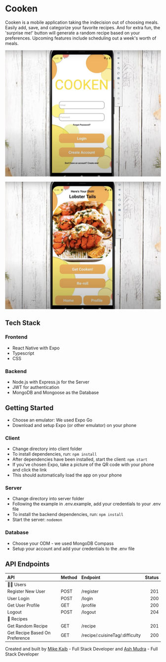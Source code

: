 # Cooken

Cooken is a mobile application taking the indecision out of choosing meals. Easily add, save, and categorize your favorite recipes. And for extra fun, the 'surprise me!' button will generate a random recipe based on your preferences. Upcoming features include scheduling out a week's worth of meals.

![logo](readmeAssets/login.png)

![recipe](readmeAssets/recipe.png)
## Tech Stack
### Frontend
- React Native with Expo
- Typescript
- CSS
### Backend
- Node.js with Express.js for the Server
- JWT for authentication
- MongoDB and Mongoose as the Database

## Getting Started
- Choose an emulator: We used Expo Go
- Download and setup Expo (or other emulator) on your phone
### Client
- Change directory into client folder
- To install dependencies, run:
```npm install```
- After dependencies have been installed, start the client:
```npm start```
- If you've chosen Expo, take a picture of the QR code with your phone and click the link
- This should automatically load the app on your phone
### Server
- Change directory into server folder
- Following the example in .env.example, add your credentials to your .env file
- To install the backend dependencies, run:
```npm install```
- Start the server:
```nodemon```
### Database
- Choose your ODM - we used MongoDB Compass
- Setup your account and add your credentials to the .env file

## API Endpoints

| API                              | Method  | Endpoint                 |  Status |
| :------------------------------  | :------ | :----------------------- | ------: |
| 🙋‍♀️ Users                         |
| Register New User                | POST    | /register                      |     201 |
| User Login                       | POST    | /login                         |     200 |
| Get User Profile                  | GET     | /profile                        |     200 |
| Logout                           | POST    | /logout                        |     204 |
| 📝 Recipes                       |
| Get Random Recipe                | GET     | /recipe                        |     201 |
| Get Recipe Based On Preference   | GET     | /recipe/:cuisineTag/:difficulty |     200 |

  
Created and built by [Mike Kaib](https://github.com/mkcannon) - Full Stack Developer and [Ash Mudra](https://github.com/AshMudra) - Full Stack Developer
